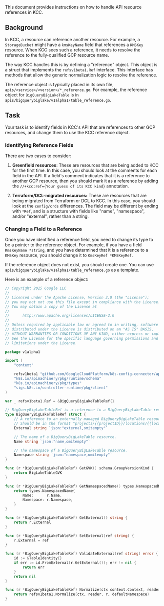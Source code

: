 This document provides instructions on how to handle API resource references in KCC.

## Background

In KCC, a resource can reference another resource. For example, a `StorageBucket` might have a `kmsKeyName` field that references a `KMSKey` resource. When KCC sees such a reference, it needs to resolve the reference to the fully-qualified GCP resource name.

The way KCC handles this is by defining a "reference" object. This object is a struct that implements the `refsv1beta1.Ref` interface. This interface has methods that allow the generic normalization logic to resolve the reference.

The reference object is typically placed in its own file, `apis/<service>/<version>/*_reference.go`. For example, the reference object for `BigQueryBigLakeTable` is in `apis/bigquerybiglake/v1alpha1/table_reference.go`.

## Task

Your task is to identify fields in KCC's API that are references to other GCP resources, and change them to use the KCC reference object.

### Identifying Reference Fields

There are two cases to consider:

1.  **Greenfield resources:** These are resources that are being added to KCC for the first time. In this case, you should look at the comments for each field in the API. If a field's comment indicates that it is a reference to another GCP resource, then you should mark it as a reference by adding the `//+kcc:ref={Your guess of its KCC kind}` annotation.

2.  **Terraform/DCL-migrated resources:** These are resources that are being migrated from Terraform or DCL to KCC. In this case, you should look at the `config/crds` differences. The field may be different by ending with `*Ref`, and is a structure with fields like "name", "namespace", and/or "external", rather than a string.

### Changing a Field to a Reference

Once you have identified a reference field, you need to change its type to be a pointer to the reference object. For example, if you have a field `KmsKeyName *string`, and you have determined that it is a reference to a `KMSKey` resource, you should change it to `KmsKeyRef *KMSKeyRef`.

If the reference object does not exist, you should create one. You can use `apis/bigquerybiglake/v1alpha1/table_reference.go` as a template.

Here is an example of a reference object:

```go
// Copyright 2025 Google LLC
//
// Licensed under the Apache License, Version 2.0 (the "License");
// you may not not use this file except in compliance with the License.
// You may obtain a copy of the License at
//
//      http://www.apache.org/licenses/LICENSE-2.0
//
// Unless required by applicable law or agreed to in writing, software
// distributed under the License is distributed on an "AS IS" BASIS,
// WITHOUT WARRANTIES OR CONDITIONS OF ANY KIND, either express or implied.
// See the License for the specific language governing permissions and
// limitations under the License.

package v1alpha1

import (
	"context"

	refsv1beta1 "github.com/GoogleCloudPlatform/k8s-config-connector/apis/refs/v1beta1"
	"k8s.io/apimachinery/pkg/runtime/schema"
	"k8s.io/apimachinery/pkg/types"
	"sigs.k8s.io/controller-runtime/pkg/client"
)

var _ refsv1beta1.Ref = &BigQueryBigLakeTableRef{}

// BigQueryBigLakeTableRef is a reference to a BigQueryBigLakeTable resource.
type BigQueryBigLakeTableRef struct {
	// A reference to an externally managed BigQueryBigLakeTable resource.
	// Should be in the format "projects/{{projectID}}/locations/{{location}}/catalogs/{{catalogID}}/databases/{{databaseID}}/tables/{{tableID}}".
	External string `json:"external,omitempty"`

	// The name of a BigQueryBigLakeTable resource.
	Name string `json:"name,omitempty"`

	// The namespace of a BigQueryBigLakeTable resource.
	Namespace string `json:"namespace,omitempty"`
}

func (r *BigQueryBigLakeTableRef) GetGVK() schema.GroupVersionKind {
	return BigLakeTableGVK
}

func (r *BigQueryBigLakeTableRef) GetNamespacedName() types.NamespacedName {
	return types.NamespacedName{
		Name:      r.Name,
		Namespace: r.Namespace,
	}
}

func (r *BigQueryBigLakeTableRef) GetExternal() string {
	return r.External
}

func (r *BigQueryBigLakeTableRef) SetExternal(ref string) {
	r.External = ref
}

func (r *BigQueryBigLakeTableRef) ValidateExternal(ref string) error {
	id := &TableIdentity{}
	if err := id.FromExternal(r.GetExternal()); err != nil {
		return err
	}
	return nil
}

func (r *BigQueryBigLakeTableRef) Normalize(ctx context.Context, reader client.Reader, defaultNamespace string) error {
	return refsv1beta1.Normalize(ctx, reader, r, defaultNamespace)
}
```
